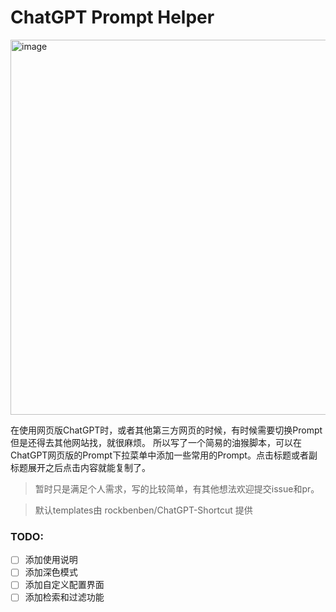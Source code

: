 # ChatGPT Prompt Helper

<img width="600" alt="image" src="https://user-images.githubusercontent.com/9513891/227092496-3c3ad146-5808-45f2-8ab2-00c683da6436.png">

在使用网页版ChatGPT时，或者其他第三方网页的时候，有时候需要切换Prompt但是还得去其他网站找，就很麻烦。
所以写了一个简易的油猴脚本，可以在ChatGPT网页版的Prompt下拉菜单中添加一些常用的Prompt。点击标题或者副标题展开之后点击内容就能复制了。


> 暂时只是满足个人需求，写的比较简单，有其他想法欢迎提交issue和pr。

> 默认templates由 rockbenben/ChatGPT-Shortcut 提供
 
### TODO:
- [ ] 添加使用说明
- [ ] 添加深色模式
- [ ] 添加自定义配置界面
- [ ] 添加检索和过滤功能